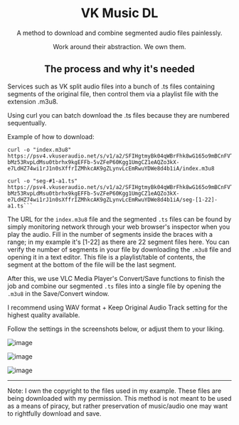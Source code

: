 <h1 align="center">VK Music DL</h1>
<p align="center">A method to download and combine segmented audio files painlessly.</p>

<p align="center">Work around their abstraction. We own them.</p>

<h2 align="center">The process and why it's needed</h2>

Services such as VK split audio files into a bunch of .ts files containing segments of the original file, then control them via a playlist file with the extension .m3u8.

Using curl you can batch download the .ts files because they are numbered sequentually.

Example of how to download:

```
curl -o "index.m3u8" https://psv4.vkuseraudio.net/s/v1/a2/SFIHgtmyBk04qWBrFhk8wG165o9mBCnFVT7c4rNw_d_3ojM6qzUi4-bMz53RvpLdMsu0tbrhx9kgEFFb-5vZFeP60Kgg1UmgCZ1eAQZo3kX-e7LdHZ74wi1rJ1n0sXffrIZMhkcAK9gZLynvLcEmRwuYDWe8d4b1iA/index.m3u8
```
```
curl -o "seg-#1-a1.ts" https://psv4.vkuseraudio.net/s/v1/a2/SFIHgtmyBk04qWBrFhk8wG165o9mBCnFVT7c4rNw_d_3ojM6qzUi4-bMz53RvpLdMsu0tbrhx9kgEFFb-5vZFeP60Kgg1UmgCZ1eAQZo3kX-e7LdHZ74wi1rJ1n0sXffrIZMhkcAK9gZLynvLcEmRwuYDWe8d4b1iA/seg-[1-22]-a1.ts```
```
The URL for the `index.m3u8` file and the segmented `.ts` files can be found by simply monitoring network through your web browser's inspector when you play the audio.
Fill in the number of segments inside the braces with a range; in my example it's [1-22] as there are 22 segment files here. You can verify the number of segments in your file by downloading the `.m3u8` file and opening it in a text editor. This file is a playlist/table of contents, the segment at the bottom of the file will be the last segment.

After this, we use VLC Media Player's Convert/Save functions to finish the job and combine our segmented `.ts` files into a single file by opening the `.m3u8` in the Save/Convert window.

I recommend using WAV format + Keep Original Audio Track setting for the highest quality available.

Follow the settings in the screenshots below, or adjust them to your liking.

![image](https://user-images.githubusercontent.com/15231336/229363980-85c37d9d-1db2-42db-9b78-387b40546fbb.png)

![image](https://user-images.githubusercontent.com/15231336/229363955-1dcc9708-ae10-468e-bbb2-2c88155c8f69.png)

![image](https://user-images.githubusercontent.com/15231336/229363963-f915739b-ab31-4817-ad14-0cadddb3a3a7.png)


-----

Note: I own the copyright to the files used in my example. These files are being downloaded with my permission. This method is not meant to be used as a means of piracy, but rather preservation of music/audio one may want to rightfully download and save.
